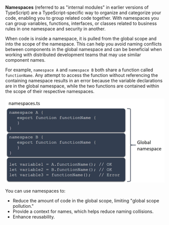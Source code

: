 **Namespaces** (referred to as "internal modules" in earlier versions of TypeScript) are a TypeScript-specific way to organize and categorize your code, enabling you to group related code together. With namespaces you can group variables, functions, interfaces, or classes related to business rules in one namespace and security in another.

When code is inside a namespace, it is pulled from the global scope and into the scope of the namespace. This can help you avoid naming conflicts between components in the global namespace and can be beneficial when working with distributed development teams that may use similar component names.

For example, `namespace A` and `namespace B` both share a function called `functionName`. Any attempt to access the function without referencing the containing namespace results in an error because the variable declarations are in the global namespace, while the two functions are contained within the scope of their respective namespaces.

![Two namespace declarations, A and B, each have a function called functionName, but are they are removed from the global namespace of namespaces.ts so there are no name conflicts.](../media/m08_namespaces.jpg)

You can use namespaces to:

- Reduce the amount of code in the global scope, limiting "global scope pollution."
- Provide a context for names, which helps reduce naming collisions.
- Enhance reusability.
